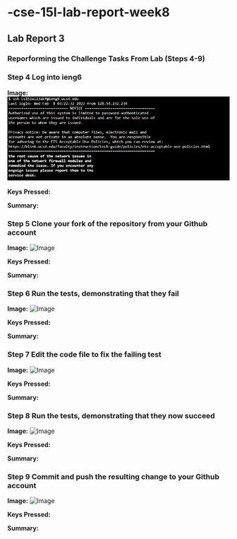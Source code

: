 # -cse-15l-lab-report-week8
## Lab Report 3
### Reporforming the Challenge Tasks From Lab (Steps 4-9)

### Step 4 Log into ieng6
**Image:**
![Image](step1.jpg)

**Keys Pressed:**

**Summary:**

### Step 5 Clone your fork of the repository from your Github account
**Image:**
![Image](firstMessage.jpg)

**Keys Pressed:**

**Summary:**

### Step 6 Run the tests, demonstrating that they fail
**Image:**
![Image](firstMessage.jpg)

**Keys Pressed:**

**Summary:**

### Step 7 Edit the code file to fix the failing test
**Image:**
![Image](firstMessage.jpg)

**Keys Pressed:**

**Summary:**

### Step 8 Run the tests, demonstrating that they now succeed
**Image:**
![Image](firstMessage.jpg)

**Keys Pressed:**

**Summary:**

### Step 9 Commit and push the resulting change to your Github account
**Image:**
![Image](firstMessage.jpg)

**Keys Pressed:**

**Summary:**
